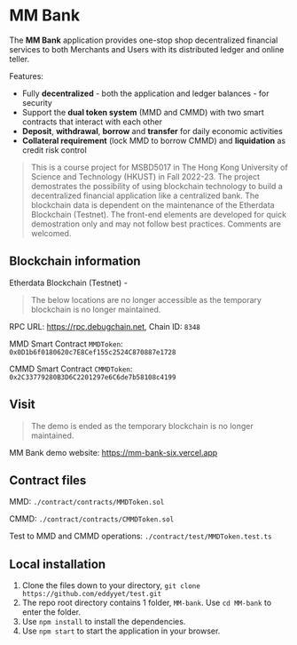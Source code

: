 # MM Bank
The **MM Bank** application provides one-stop shop decentralized financial services to both Merchants and Users with its distributed ledger and online teller.

Features:
- Fully **decentralized** - both the application and ledger balances - for security
- Support the **dual token system** (MMD and CMMD) with two smart contracts that interact with each other
- **Deposit**, **withdrawal**, **borrow** and **transfer** for daily economic activities
- **Collateral requirement** (lock MMD to borrow CMMD) and **liquidation** as credit risk control


> This is a course project for MSBD5017 in The Hong Kong University of Science and Technology (HKUST) in Fall 2022-23. The project demostrates the possibility of using blockchain technology to build a decentralized financial application like a centralized bank. The blockchain data is dependent on the maintenance of the Etherdata Blockchain (Testnet). The front-end elements are developed for quick demostration only and may not follow best practices. Comments are welcomed.


## Blockchain information

Etherdata Blockchain (Testnet) - 
> The below locations are no longer accessible as the temporary blockchain is no longer maintained.

RPC URL: https://rpc.debugchain.net, Chain ID: `8348`

MMD Smart Contract `MMDToken`: `0x0D1b6f0180620c7E8Cef155c2524C870887e1728`

CMMD Smart Contract `CMMDToken`: `0x2C33779280B3D6C2201297e6C6de7b58108c4199`

## Visit
> The demo is ended as the temporary blockchain is no longer maintained.

MM Bank demo website: https://mm-bank-six.vercel.app

## Contract files

MMD: `./contract/contracts/MMDToken.sol`

CMMD: `./contract/contracts/CMMDToken.sol`

Test to MMD and CMMD operations: `./contract/test/MMDToken.test.ts`

## Local installation 
1. Clone the files down to your directory, `git clone https://github.com/eddyyet/test.git`
2. The repo root directory contains 1 folder, `MM-bank`. Use `cd MM-bank` to enter the folder.
3. Use `npm install` to install the dependencies.
4. Use `npm start` to start the application in your browser.
